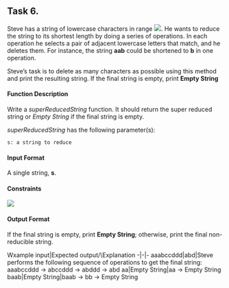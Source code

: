 ## Task 6.

Steve has a string of lowercase characters in range <img src="https://latex.codecogs.com/svg.latex?\Large&space;ascii[‘a’..’z’]">. He wants to reduce the string to its shortest length by doing a series of operations. In each operation he selects a pair of adjacent lowercase letters that match, and he deletes them. For instance, the string **aab** could be shortened to **b** in one operation.

Steve’s task is to delete as many characters as possible using this method and print the resulting string. If the final string is empty, print **Empty String**

#### Function Description

Write a *superReducedString* function. It should return the super reduced string or *Empty String* if the final string is empty.

*superReducedString* has the following parameter(s):

    s: a string to reduce

#### Input Format

A single string, **s**.

#### Constraints

<img src="https://latex.codecogs.com/svg.latex?\Large&space;1\le{|s|}\le{100}">

#### Output Format

If the final string is empty, print **Empty String**; otherwise, print the final non-reducible string.

Wxample input|Expected output/\Explanation
-|-|-
aaabccddd|abd|Steve performs the following sequence of operations to get the final string:<br>aaabccddd → abccddd → abddd → abd
aa|Empty String|aa → Empty String
baab|Empty String|baab → bb → Empty String
